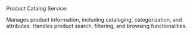 Product Catalog Service:

Manages product information, including cataloging, categorization, and attributes.
Handles product search, filtering, and browsing functionalities.
